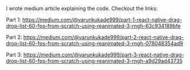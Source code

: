I wrote medium article explaining the code. Checkout the links: 

Part 1: https://medium.com/@varunkukade999/part-1-react-native-drag-drop-list-60-fps-from-scratch-using-reanimated-3-rngh-63c934189bfe

Part 2: https://medium.com/@varunkukade999/part-2-react-native-drag-drop-list-60-fps-from-scratch-using-reanimated-3-rngh-078048354ad9

Part 3: https://medium.com/@varunkukade999/part-3-react-native-drag-drop-list-60-fps-from-scratch-using-reanimated-3-rngh-a9d29ad43735
